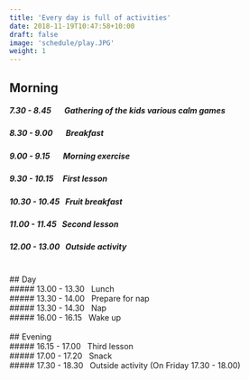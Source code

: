 ```yaml
---
title: 'Every day is full of activities'
date: 2018-11-19T10:47:58+10:00
draft: false
image: 'schedule/play.JPG'
weight: 1
---
```


## Morning <br>
##### 7.30 - 8.45 &nbsp;&nbsp;&nbsp;&nbsp;&nbsp; Gathering of the kids various calm games<br>
##### 8.30 - 9.00 &nbsp;&nbsp;&nbsp;&nbsp;&nbsp; Breakfast <br>
##### 9.00 - 9.15 &nbsp;&nbsp;&nbsp;&nbsp;&nbsp; Morning exercise<br>
##### 9.30 - 10.15 &nbsp;&nbsp;&nbsp; First lesson<br>
##### 10.30 - 10.45 &nbsp; Fruit breakfast<br>
##### 11.00 - 11.45 &nbsp; Second lesson<br>
##### 12.00 - 13.00 &nbsp; Outside activity<br>
<br>
## Day <br>
##### 13.00 - 13.30 &nbsp; Lunch<br>
##### 13.30 - 14.00 &nbsp; Prepare for nap<br>
##### 13.30 - 14.30 &nbsp; Nap<br>
##### 16.00 - 16.15 &nbsp; Wake up<br>
<br>
## Evening <br>
##### 16.15 - 17.00 &nbsp; Third lesson<br>
##### 17.00 - 17.20 &nbsp; Snack<br>
##### 17.30 - 18.30 &nbsp; Outside activity (On Friday 17.30 - 18.00)<br>
